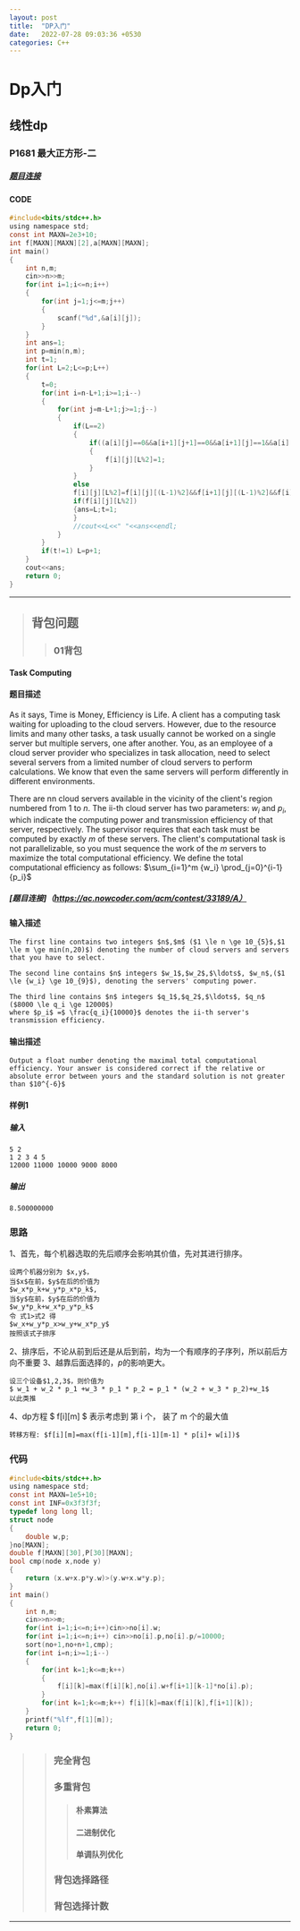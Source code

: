 ```yaml
---
layout: post
title:  "DP入门"
date:   2022-07-28 09:03:36 +0530
categories: C++
---
```

# Dp入门
## 线性dp
### P1681 最大正方形-二
##### [题目连接](https://www.luogu.com.cn/problem/P1681)
#### CODE
```c
#include<bits/stdc++.h>
using namespace std;
const int MAXN=2e3+10;
int f[MAXN][MAXN][2],a[MAXN][MAXN]; 
int main()
{
	int n,m;
	cin>>n>>m;
	for(int i=1;i<=n;i++)
	{
		for(int j=1;j<=m;j++)
		{
			scanf("%d",&a[i][j]);
		}
	}
	int ans=1;
	int p=min(n,m);
	int t=1;
	for(int L=2;L<=p;L++)
	{
		t=0;
		for(int i=n-L+1;i>=1;i--)
		{
			for(int j=m-L+1;j>=1;j--)
			{
				if(L==2)
				{
					if((a[i][j]==0&&a[i+1][j+1]==0&&a[i+1][j]==1&&a[i][j+1]==1)||(a[i][j]==1&&a[i+1][j+1]==1&&a[i+1][j]==0&&a[i][j+1]==0))
					{
						f[i][j][L%2]=1;
					}
				}
				else
				f[i][j][L%2]=f[i][j][(L-1)%2]&&f[i+1][j][(L-1)%2]&&f[i][j+1][(L-1)%2]&&f[i+1][j+1][(L-1)%2];
				if(f[i][j][L%2])
				{ans=L;t=1;
				}
				//cout<<L<<" "<<ans<<endl;
			}
		} 
		if(t!=1) L=p+1;
	}
	cout<<ans;
	return 0;
}

```
***
>## 背包问题
>>### 01背包
#### Task Computing
#### 题目描述
As it says, Time is Money, Efficiency is Life. A client has a computing task waiting for uploading to the cloud servers. However, due to the resource limits and many other tasks, a task usually cannot be worked on a single server but multiple servers, one after another. You, as an employee of a cloud server provider who specializes in task allocation, need to select several servers from a limited number of cloud servers to perform calculations. We know that even the same servers will perform differently in different environments.

There are nn cloud servers available in the vicinity of the client's region numbered from $1$ to $n$. The ii-th cloud server has two parameters: $w_i$ and $p_i$, which indicate the computing power and transmission efficiency of that server, respectively. The supervisor requires that each task must be computed by exactly $m$ of these servers. The client's computational task is not parallelizable, so you must sequence the work of the $m$ servers to maximize the total computational efficiency. We define the total computational efficiency as follows:
$\sum_{i=1}^m {w_i} \prod_{j=0}^{i-1} {p_i}$
##### [题目连接]（https://ac.nowcoder.com/acm/contest/33189/A）
#### 输入描述
```
The first line contains two integers $n$,$m$ ($1 \le n \ge 10_{5}$,$1 \le m \ge min(n,20)$) denoting the number of cloud servers and servers that you have to select.

The second line contains $n$ integers $w_1$,$w_2$,$\ldots$, $w_n$,($1 \le {w_i} \ge 10_{9}$), denoting the servers' computing power.

The third line contains $n$ integers $q_1$,$q_2$,$\ldots$, $q_n$ ($8000 \le q_i \ge 12000$)
where $p_i$ =$ \frac{q_i}{10000}$ denotes the ii-th server's transmission efficiency.
```
#### 输出描述
```
Output a float number denoting the maximal total computational efficiency. Your answer is considered correct if the relative or absolute error between yours and the standard solution is not greater than $10^{-6}$
```
#### 样例1
##### 输入
```
5 2
1 2 3 4 5 
12000 11000 10000 9000 8000
```
##### 输出
```
8.500000000
```
### 思路
1、首先，每个机器选取的先后顺序会影响其价值，先对其进行排序。
```
设两个机器分别为 $x,y$，
当$x$在前，$y$在后的价值为 
$w_x*p_k+w_y*p_x*p_k$,
当$y$在前，$y$在后的价值为 
$w_y*p_k+w_x*p_y*p_k$
令 式1>式2 得
$w_x+w_y*p_x>w_y+w_x*p_y$
按照该式子排序
```
2、排序后，不论从前到后还是从后到前，均为一个有顺序的子序列，所以前后方向不重要
3、越靠后面选择的，$p$的影响更大。
```
设三个设备$1,2,3$，则价值为
$ w_1 + w_2 * p_1 +w_3 * p_1 * p_2 = p_1 * (w_2 + w_3 * p_2)+w_1$
以此类推
```
4、dp方程 $ f[i][m] $ 表示考虑到 第 i 个， 装了 m 个的最大值
```
转移方程: $f[i][m]=max(f[i-1][m],f[i-1][m-1] * p[i]+ w[i])$
```
### 代码
```c
#include<bits/stdc++.h>
using namespace std;
const int MAXN=1e5+10;
const int INF=0x3f3f3f;
typedef long long ll;
struct node
{
    double w,p;
}no[MAXN];
double f[MAXN][30],P[30][MAXN];
bool cmp(node x,node y)
{
    return (x.w+x.p*y.w)>(y.w+x.w*y.p);
}
int main()
{ 
    int n,m;
    cin>>n>>m;
    for(int i=1;i<=n;i++)cin>>no[i].w;
    for(int i=1;i<=n;i++) cin>>no[i].p,no[i].p/=10000;
    sort(no+1,no+n+1,cmp);
    for(int i=n;i>=1;i--)
    {
        for(int k=1;k<=m;k++)
        {
            f[i][k]=max(f[i][k],no[i].w+f[i+1][k-1]*no[i].p);
        }   
        for(int k=1;k<=m;k++) f[i][k]=max(f[i][k],f[i+1][k]);       
    }
    printf("%lf",f[1][m]);
    return 0;
}
```
>>### 完全背包
>>### 多重背包
>>>#### 朴素算法
>>>#### 二进制优化
>>>#### 单调队列优化
>>### 背包选择路径
>>### 背包选择计数
***
